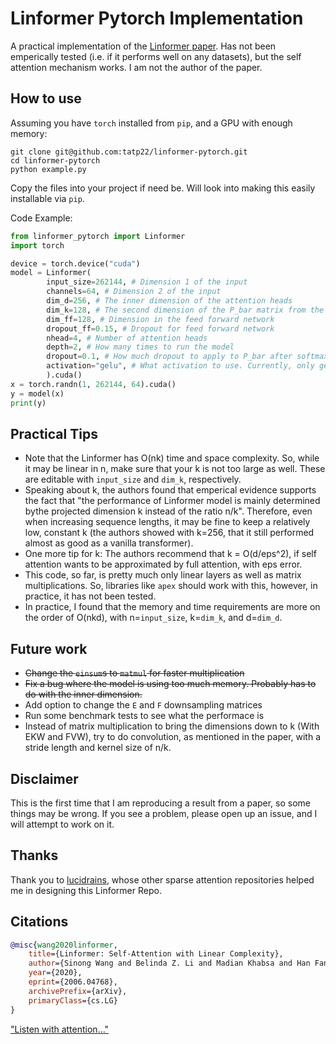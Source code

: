 # Linformer Pytorch Implementation
A practical implementation of the [Linformer paper](https://arxiv.org/pdf/2006.04768.pdf).
Has not been emperically tested (i.e. if it performs well on any datasets), but the self attention mechanism works.
I am not the author of the paper.

## How to use
Assuming you have `torch` installed from `pip`, and a GPU with enough memory:

```
git clone git@github.com:tatp22/linformer-pytorch.git
cd linformer-pytorch
python example.py
```

Copy the files into your project if need be. Will look into making this easily installable via `pip`.

Code Example:

```python
from linformer_pytorch import Linformer
import torch

device = torch.device("cuda")
model = Linformer(
        input_size=262144, # Dimension 1 of the input
        channels=64, # Dimension 2 of the input
        dim_d=256, # The inner dimension of the attention heads
        dim_k=128, # The second dimension of the P_bar matrix from the paper
        dim_ff=128, # Dimension in the feed forward network
        dropout_ff=0.15, # Dropout for feed forward network
        nhead=4, # Number of attention heads
        depth=2, # How many times to run the model
        dropout=0.1, # How much dropout to apply to P_bar after softmax
        activation="gelu", # What activation to use. Currently, only gelu and relu supported, and only on ff network.
        ).cuda()
x = torch.randn(1, 262144, 64).cuda()
y = model(x)
print(y)
```

## Practical Tips
* Note that the Linformer has O(nk) time and space complexity. So, while it may be linear in n, make sure that your k is not too large as well. These are editable with `input_size` and `dim_k`, respectively.
* Speaking about k, the authors found that emperical evidence supports the fact that "the performance of Linformer model is mainly determined bythe projected dimension k instead of the ratio n/k". Therefore, even when increasing sequence lengths, it may be fine to keep a relatively low, constant k (the authors showed with k=256, that it still performed almost as good as a vanilla transformer).
* One more tip for k: The authors recommend that k = O(d/eps^2), if self attention wants to be approximated by full attention, with eps error.
* This code, so far, is pretty much only linear layers as well as matrix multiplications. So, libraries like `apex` should work with this, however, in practice, it has not been tested.
* In practice, I found that the memory and time requirements are more on the order of O(nkd), with n=`input_size`, k=`dim_k`, and d=`dim_d`.

## Future work
* ~~Change the `einsum`s to `matmul` for faster multiplication~~
* ~~Fix a bug where the model is using too much memory. Probably has to do with the inner dimension.~~
* Add option to change the `E` and `F` downsampling matrices
* Run some benchmark tests to see what the performace is
* Instead of matrix multiplication to bring the dimensions down to k (With EKW and FVW), try to do convolution, as mentioned in the paper, with a stride length and kernel size of n/k.

## Disclaimer
This is the first time that I am reproducing a result from a paper, so some things may be wrong. If you see a problem, please open up an issue, and I will attempt to work on it.

## Thanks
Thank you to [lucidrains](https://github.com/lucidrains), whose other sparse attention repositories helped me in designing this Linformer Repo.

## Citations

```bibtex
@misc{wang2020linformer,
    title={Linformer: Self-Attention with Linear Complexity},
    author={Sinong Wang and Belinda Z. Li and Madian Khabsa and Han Fang and Hao Ma},
    year={2020},
    eprint={2006.04768},
    archivePrefix={arXiv},
    primaryClass={cs.LG}
}
```
["Listen with attention..."](https://www.youtube.com/watch?v=ZKirRqHtuBU)
